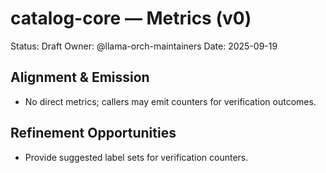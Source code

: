 # catalog-core — Metrics (v0)

Status: Draft
Owner: @llama-orch-maintainers
Date: 2025-09-19

## Alignment & Emission

- No direct metrics; callers may emit counters for verification outcomes.

## Refinement Opportunities

- Provide suggested label sets for verification counters.
